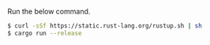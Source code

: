 Run the below command.
```sh
$ curl -sSf https://static.rust-lang.org/rustup.sh | sh
$ cargo run --release
```

